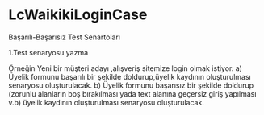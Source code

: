 # LcWaikikiLoginCase
Başarılı-Başarısız Test Senartoları

1.Test senaryosu yazma

Örneğin Yeni bir müşteri adayı ,alışveriş sitemize login olmak istiyor.
a) Üyelik formunu başarılı bir şekilde doldurup,üyelik kaydının oluşturulması senaryosu
oluşturulacak.
b) Üyelik formunu başarısız bir şekilde doldurup (zorunlu alanların boş bırakılması yada
text alanına geçersiz giriş yapılması v.b) üyelik kaydının oluşturulması senaryosu
oluşturulacak.
